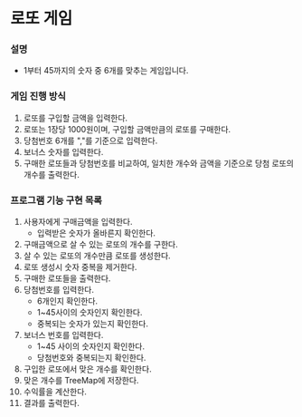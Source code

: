 # 로또 게임


### 설명
  * 1부터 45까지의 숫자 중 6개를 맞추는 게임입니다.

### 게임 진행 방식
  1. 로또를 구입할 금액을 입력한다.
  2. 로또는 1장당 1000원이며, 구입할 금액만큼의 로또를 구매한다.
  3. 당첨번호 6개를 ","를 기준으로 입력한다.
  4. 보너스 숫자를 입력한다.
  5. 구매한 로또들과 당첨번호를 비교하여, 일치한 개수와 금액을 기준으로 당첨 로또의 개수를 출력한다.

### 프로그램 기능 구현 목록

1. 사용자에게 구매금액을 입력한다.
    * 입력받은 숫자가 올바른지 확인한다.
2. 구매금액으로 살 수 있는 로또의 개수를 구한다.
3. 살 수 있는 로또의 개수만큼 로또를 생성한다.
4. 로또 생성시 숫자 중복을 제거한다.
5. 구매한 로또들을 출력한다.
6. 당첨번호를 입력한다.
    * 6개인지 확인한다.
    * 1~45사이의 숫자인지 확인한다.
    * 중복되는 숫자가 있는지 확인한다.
7. 보너스 번호를 입력한다.
    * 1~45 사이의 숫자인지 확인한다.
    * 당첨번호와 중복되는지 확인한다.
8. 구입한 로또에서 맞은 개수를 확인한다.
9. 맞은 개수를 TreeMap에 저장한다.
10. 수익률을 계산한다.
11. 결과를 출력한다.
